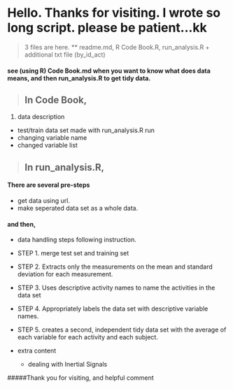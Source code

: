 # Hello. Thanks for visiting. I wrote so long script. please be patient...kk

> 3 files are here.
** readme.md, R Code Book.R, run_analysis.R + additional txt file (by_id_act)



#### see (using R) Code Book.md when you want to know what does data means, and then run_analysis.R to get tidy data.
 

 
>## In Code Book, 

1. data description
  * test/train data set made with run_analysis.R run
  * changing variable name
  * changed variable list		
 
 
 
 
>## In run_analysis.R,
#### There are several pre-steps

- get data using url.
- make seperated data set as a whole data.


#### and then,

- data handling steps following instruction.
 - STEP 1. merge test set and training set
 - STEP 2. Extracts only the measurements on the mean and standard deviation for each measurement.
 - STEP 3. Uses descriptive activity names to name the activities in the data set
 - STEP 4. Appropriately labels the data set with descriptive variable names.
 - STEP 5. creates a second, independent tidy data set with the average of each variable for each activity and each subject.

- extra content
  - dealing with Inertial Signals


 
#####Thank you for visiting, and helpful comment
